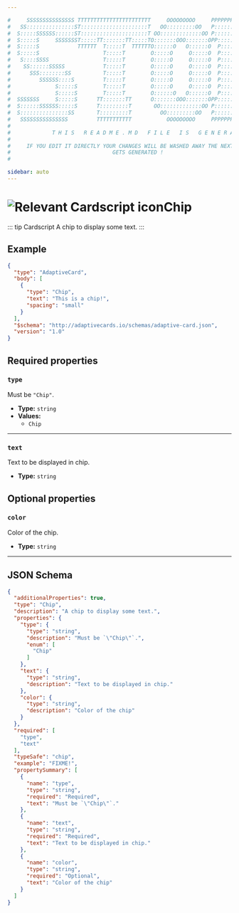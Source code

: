 ```yaml
---

#     SSSSSSSSSSSSSSS TTTTTTTTTTTTTTTTTTTTTTT     OOOOOOOOO     PPPPPPPPPPPPPPPPP    !!!  
#   SS:::::::::::::::ST:::::::::::::::::::::T   OO:::::::::OO   P::::::::::::::::P  !!:!! 
#  S:::::SSSSSS::::::ST:::::::::::::::::::::T OO:::::::::::::OO P::::::PPPPPP:::::P !:::! 
#  S:::::S     SSSSSSST:::::TT:::::::TT:::::TO:::::::OOO:::::::OPP:::::P     P:::::P!:::! 
#  S:::::S            TTTTTT  T:::::T  TTTTTTO::::::O   O::::::O  P::::P     P:::::P!:::! 
#  S:::::S                    T:::::T        O:::::O     O:::::O  P::::P     P:::::P!:::! 
#   S::::SSSS                 T:::::T        O:::::O     O:::::O  P::::PPPPPP:::::P !:::! 
#    SS::::::SSSSS            T:::::T        O:::::O     O:::::O  P:::::::::::::PP  !:::! 
#      SSS::::::::SS          T:::::T        O:::::O     O:::::O  P::::PPPPPPPPP    !:::! 
#         SSSSSS::::S         T:::::T        O:::::O     O:::::O  P::::P            !:::! 
#              S:::::S        T:::::T        O:::::O     O:::::O  P::::P            !!:!! 
#              S:::::S        T:::::T        O::::::O   O::::::O  P::::P             !!!   
#  SSSSSSS     S:::::S      TT:::::::TT      O:::::::OOO:::::::OPP::::::PP                 
#  S::::::SSSSSS:::::S      T:::::::::T       OO:::::::::::::OO P::::::::P           !!!  
#  S:::::::::::::::SS       T:::::::::T         OO:::::::::OO   P::::::::P          !!:!! 
#   SSSSSSSSSSSSSSS         TTTTTTTTTTT           OOOOOOOOO     PPPPPPPPPP           !!!  
#                                                                                          
#             T H I S   R E A D M E . M D   F I L E   I S   G E N E R A T E D !           
#                                                                                         
#     IF YOU EDIT IT DIRECTLY YOUR CHANGES WILL BE WASHED AWAY THE NEXT TIME THIS FILE  
#                                GETS GENERATED !
#                                                                                         

sidebar: auto
---
```


# <img class="header-prefix-icon" :src="$withBase('/cardscript-assets/icons/24dp/chip.svg')" alt="Relevant Cardscript icon">Chip

::: tip Cardscript
A chip to display some text.
:::

## Example

``` json
{
  "type": "AdaptiveCard",
  "body": [
    {
      "type": "Chip",
      "text": "This is a chip!",
      "spacing": "small"
    }
  ],
  "$schema": "http://adaptivecards.io/schemas/adaptive-card.json",
  "version": "1.0"
}
```

## Required properties

### `type`

Must be `"Chip"`.

* **Type:** `string`
* **Values:**
  * `Chip`

----

### `text`

Text to be displayed in chip.

* **Type:** `string`

## Optional properties

### `color`

Color of the chip.

* **Type:** `string`



<hr>

## JSON Schema

``` json
{
  "additionalProperties": true,
  "type": "Chip",
  "description": "A chip to display some text.",
  "properties": {
    "type": {
      "type": "string",
      "description": "Must be `\"Chip\"`.",
      "enum": [
        "Chip"
      ]
    },
    "text": {
      "type": "string",
      "description": "Text to be displayed in chip."
    },
    "color": {
      "type": "string",
      "description": "Color of the chip"
    }
  },
  "required": [
    "type",
    "text"
  ],
  "typeSafe": "chip",
  "example": "FIXME!",
  "propertySummary": [
    {
      "name": "type",
      "type": "string",
      "required": "Required",
      "text": "Must be `\"Chip\"`."
    },
    {
      "name": "text",
      "type": "string",
      "required": "Required",
      "text": "Text to be displayed in chip."
    },
    {
      "name": "color",
      "type": "string",
      "required": "Optional",
      "text": "Color of the chip"
    }
  ]
}
```
